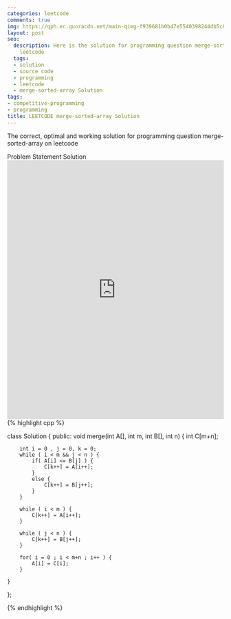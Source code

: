 ```yaml
---
categories: leetcode
comments: true
img: https://qph.ec.quoracdn.net/main-qimg-f939681b0b47e5540398244db5c8966f?convert_to_webp=true
layout: post
seo:
  description: Here is the solution for programming question merge-sorted-array on
    leetcode
  tags:
  - solution
  - source code
  - programming
  - leetcode
  - merge-sorted-array Solution
tags:
- competitive-programming
- programming
title: LEETCODE merge-sorted-array Solution
---
```

The correct, optimal and working solution for programming question merge-sorted-array on leetcode

<div class="ui secondary pointing large menu">
  <a class="grey item" data-tab="problem-statement">
    Problem Statement
  </a>
  <a class="active item grey" data-tab="solution">
    Solution
  </a>
</div>
<div class="ui bottom attached tab" data-tab="problem-statement">
    <iframe src="https://leetcode.com/problems/merge-sorted-array/" width="100%" height="600px" style="overflow: scroll; border: none;"></iframe>
</div>
<div class="ui bottom attached active tab" data-tab="solution">
{% highlight cpp %}

class Solution {
public:
    void merge(int A[], int m, int B[], int n) {
        int C[m+n];
        
        int i = 0 , j = 0, k = 0;
        while ( i < m && j < n ) {
            if( A[i] <= B[j] ) {
                C[k++] = A[i++];
            }
            else {
                C[k++] = B[j++];
            }
        }
        
        while ( i < m ) {
            C[k++] = A[i++];
        }
        
        while ( j < n ) {
            C[k++] = B[j++];
        }
        
        for( i = 0 ; i < m+n ; i++ ) {
            A[i] = C[i];
        }
        
    }
};

{% endhighlight %}
</div>
